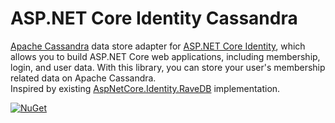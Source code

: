 # ASP.NET Core Identity Cassandra
[Apache Cassandra](https://cassandra.apache.org/) data store adapter for [ASP.NET Core Identity](https://github.com/dotnet/aspnetcore/tree/main/src/Identity), which allows you to build ASP.NET Core web applications, including membership, login, and user data. With this library, you can store your user's membership related data on Apache Cassandra.  
Inspired by existing [AspNetCore.Identity.RaveDB](https://github.com/ElemarJR/AspNetCore.Identity.RavenDB) implementation.

[![NuGet](https://img.shields.io/nuget/v/AspNetCore.Identity.Cassandra.Niki.svg?style=flat-square&label=nuget)](https://www.nuget.org/packages/AspNetCore.Identity.Cassandra.Niki/)
